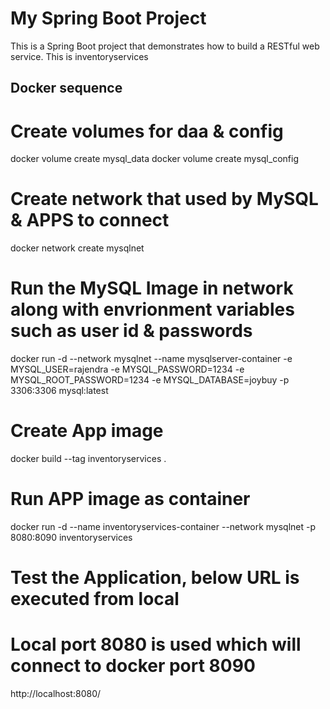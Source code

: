 # My Spring Boot Project

This is a Spring Boot project that demonstrates how to build a RESTful web service.
This is inventoryservices 

## Docker sequence

# Create volumes for daa & config
docker volume create mysql_data
docker volume create mysql_config
# Create network that used by MySQL & APPS to connect
docker network create mysqlnet

# Run the MySQL Image in network along with envrionment variables such as user id & passwords 
docker run -d --network mysqlnet --name mysqlserver-container -e MYSQL_USER=rajendra -e MYSQL_PASSWORD=1234 -e MYSQL_ROOT_PASSWORD=1234 -e MYSQL_DATABASE=joybuy -p 3306:3306 mysql:latest

# Create App image
docker build --tag inventoryservices .

# Run APP image as container
docker run -d --name inventoryservices-container --network mysqlnet -p 8080:8090 inventoryservices

# Test the Application, below URL is executed from local
# Local port 8080 is used which will connect to docker port 8090
http://localhost:8080/